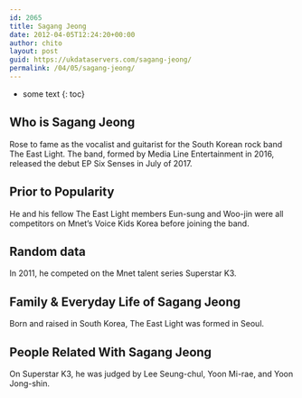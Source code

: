 ```yaml
---
id: 2065
title: Sagang Jeong
date: 2012-04-05T12:24:20+00:00
author: chito
layout: post
guid: https://ukdataservers.com/sagang-jeong/
permalink: /04/05/sagang-jeong/
---
```


* some text
{: toc}
          
          
## Who is  Sagang Jeong
                  
                  
                  
Rose to fame as the vocalist and guitarist for the South Korean rock band The East Light. The band, formed by Media Line Entertainment in 2016, released the debut EP Six Senses in July of 2017. 
                  
                
                
                
## Prior to Popularity 
                  
                  
                  
He and his fellow The East Light members Eun-sung and Woo-jin were all competitors on Mnet&#8217;s Voice Kids Korea before joining the band. 
                  
                
                
                
## Random data 
                  
                  
                  
In 2011, he competed on the Mnet talent series Superstar K3. 
                  
                
                
                
## Family & Everyday Life of Sagang Jeong
                  
                  
                  
Born and raised in South Korea, The East Light was formed in Seoul. 
                  
                
                
                
## People Related With  Sagang Jeong
                  
                  
                  
On Superstar K3, he was judged by Lee Seung-chul, Yoon Mi-rae, and Yoon Jong-shin. 
                  
                
              
            
          
          
          
    
    
  
